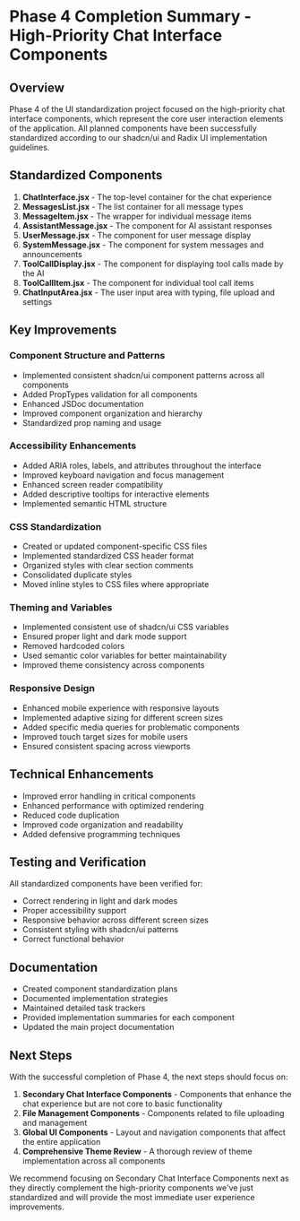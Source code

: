 # Phase 4 Completion Summary - High-Priority Chat Interface Components

## Overview

Phase 4 of the UI standardization project focused on the high-priority chat interface components, which represent the core user interaction elements of the application. All planned components have been successfully standardized according to our shadcn/ui and Radix UI implementation guidelines.

## Standardized Components

1. **ChatInterface.jsx** - The top-level container for the chat experience
2. **MessagesList.jsx** - The list container for all message types
3. **MessageItem.jsx** - The wrapper for individual message items
4. **AssistantMessage.jsx** - The component for AI assistant responses
5. **UserMessage.jsx** - The component for user message display
6. **SystemMessage.jsx** - The component for system messages and announcements
7. **ToolCallDisplay.jsx** - The component for displaying tool calls made by the AI
8. **ToolCallItem.jsx** - The component for individual tool call items
9. **ChatInputArea.jsx** - The user input area with typing, file upload and settings

## Key Improvements

### Component Structure and Patterns

- Implemented consistent shadcn/ui component patterns across all components
- Added PropTypes validation for all components
- Enhanced JSDoc documentation
- Improved component organization and hierarchy
- Standardized prop naming and usage

### Accessibility Enhancements

- Added ARIA roles, labels, and attributes throughout the interface
- Improved keyboard navigation and focus management
- Enhanced screen reader compatibility
- Added descriptive tooltips for interactive elements
- Implemented semantic HTML structure

### CSS Standardization

- Created or updated component-specific CSS files
- Implemented standardized CSS header format
- Organized styles with clear section comments
- Consolidated duplicate styles
- Moved inline styles to CSS files where appropriate

### Theming and Variables

- Implemented consistent use of shadcn/ui CSS variables
- Ensured proper light and dark mode support
- Removed hardcoded colors
- Used semantic color variables for better maintainability
- Improved theme consistency across components

### Responsive Design

- Enhanced mobile experience with responsive layouts
- Implemented adaptive sizing for different screen sizes
- Added specific media queries for problematic components
- Improved touch target sizes for mobile users
- Ensured consistent spacing across viewports

## Technical Enhancements

- Improved error handling in critical components
- Enhanced performance with optimized rendering
- Reduced code duplication
- Improved code organization and readability
- Added defensive programming techniques

## Testing and Verification

All standardized components have been verified for:

- Correct rendering in light and dark modes
- Proper accessibility support
- Responsive behavior across different screen sizes
- Consistent styling with shadcn/ui patterns
- Correct functional behavior

## Documentation

- Created component standardization plans
- Documented implementation strategies
- Maintained detailed task trackers
- Provided implementation summaries for each component
- Updated the main project documentation

## Next Steps

With the successful completion of Phase 4, the next steps should focus on:

1. **Secondary Chat Interface Components** - Components that enhance the chat experience but are not core to basic functionality
2. **File Management Components** - Components related to file uploading and management
3. **Global UI Components** - Layout and navigation components that affect the entire application
4. **Comprehensive Theme Review** - A thorough review of theme implementation across all components

We recommend focusing on Secondary Chat Interface Components next as they directly complement the high-priority components we've just standardized and will provide the most immediate user experience improvements.
